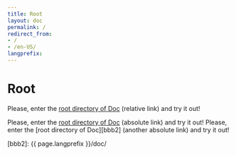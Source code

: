 ```yaml
---
title: Root
layout: doc
permalink: /
redirect_from:
- /
- /en-US/
langprefix:
---
```


Root
====

Please, enter the [root directory of Doc][aaa] (relative link) and try it out!

Please, enter the [root directory of Doc][bbb] (absolute link) and try it out!
Please, enter the [root directory of Doc][bbb2] (another absolute link) and try it out!

[aaa]: doc/
[bbb]: /doc/
[bbb2]: {{ page.langprefix }}/doc/
